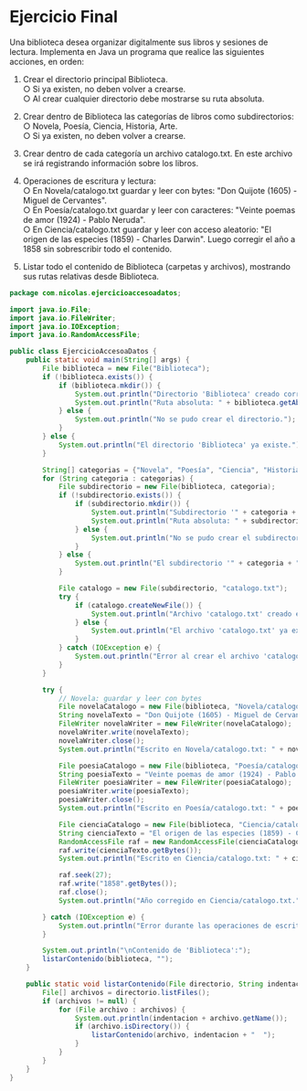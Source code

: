 # Ejercicio Final

Una biblioteca desea organizar digitalmente sus libros y sesiones de lectura. Implementa en Java un programa que realice las siguientes acciones, en orden:

1. Crear el directorio principal Biblioteca.  
   ○ Si ya existen, no deben volver a crearse.  
   ○ Al crear cualquier directorio debe mostrarse su ruta absoluta.

2. Crear dentro de Biblioteca las categorías de libros como subdirectorios:  
   ○ Novela, Poesía, Ciencia, Historia, Arte.  
   ○ Si ya existen, no deben volver a crearse.

3. Crear dentro de cada categoría un archivo catalogo.txt. En este archivo se irá registrando información sobre los libros.

4. Operaciones de escritura y lectura:  
   ○ En Novela/catalogo.txt guardar y leer con bytes: "Don Quijote (1605) - Miguel de Cervantes".  
   ○ En Poesía/catalogo.txt guardar y leer con caracteres: "Veinte poemas de amor (1924) - Pablo Neruda".  
   ○ En Ciencia/catalogo.txt guardar y leer con acceso aleatorio: "El origen de las especies (1859) - Charles Darwin". Luego corregir el año a 1858 sin sobrescribir todo el contenido.

5. Listar todo el contenido de Biblioteca (carpetas y archivos), mostrando sus rutas relativas desde Biblioteca.


```java
package com.nicolas.ejercicioaccesoadatos;

import java.io.File;
import java.io.FileWriter;
import java.io.IOException;
import java.io.RandomAccessFile;

public class EjercicioAccesoaDatos {
    public static void main(String[] args) {
        File biblioteca = new File("Biblioteca");
        if (!biblioteca.exists()) {
            if (biblioteca.mkdir()) {
                System.out.println("Directorio 'Biblioteca' creado correctamente.");
                System.out.println("Ruta absoluta: " + biblioteca.getAbsolutePath());
            } else {
                System.out.println("No se pudo crear el directorio.");
            }
        } else {
            System.out.println("El directorio 'Biblioteca' ya existe.");
        }

        String[] categorias = {"Novela", "Poesía", "Ciencia", "Historia", "Arte"};
        for (String categoria : categorias) {
            File subdirectorio = new File(biblioteca, categoria);
            if (!subdirectorio.exists()) {
                if (subdirectorio.mkdir()) {
                    System.out.println("Subdirectorio '" + categoria + "' creado correctamente.");
                    System.out.println("Ruta absoluta: " + subdirectorio.getAbsolutePath());
                } else {
                    System.out.println("No se pudo crear el subdirectorio '" + categoria + "'.");
                }
            } else {
                System.out.println("El subdirectorio '" + categoria + "' ya existe.");
            }

            File catalogo = new File(subdirectorio, "catalogo.txt");
            try {
                if (catalogo.createNewFile()) {
                    System.out.println("Archivo 'catalogo.txt' creado en '" + categoria + "'.");
                } else {
                    System.out.println("El archivo 'catalogo.txt' ya existe en '" + categoria + "'.");
                }
            } catch (IOException e) {
                System.out.println("Error al crear el archivo 'catalogo.txt' en '" + categoria + "': " + e.getMessage());
            }
        }

        try {
            // Novela: guardar y leer con bytes
            File novelaCatalogo = new File(biblioteca, "Novela/catalogo.txt");
            String novelaTexto = "Don Quijote (1605) - Miguel de Cervantes";
            FileWriter novelaWriter = new FileWriter(novelaCatalogo);
            novelaWriter.write(novelaTexto);
            novelaWriter.close();
            System.out.println("Escrito en Novela/catalogo.txt: " + novelaTexto);

            File poesiaCatalogo = new File(biblioteca, "Poesía/catalogo.txt");
            String poesiaTexto = "Veinte poemas de amor (1924) - Pablo Neruda";
            FileWriter poesiaWriter = new FileWriter(poesiaCatalogo);
            poesiaWriter.write(poesiaTexto);
            poesiaWriter.close();
            System.out.println("Escrito en Poesía/catalogo.txt: " + poesiaTexto);

            File cienciaCatalogo = new File(biblioteca, "Ciencia/catalogo.txt");
            String cienciaTexto = "El origen de las especies (1859) - Charles Darwin";
            RandomAccessFile raf = new RandomAccessFile(cienciaCatalogo, "rw");
            raf.write(cienciaTexto.getBytes());
            System.out.println("Escrito en Ciencia/catalogo.txt: " + cienciaTexto);

            raf.seek(27); 
            raf.write("1858".getBytes());
            raf.close();
            System.out.println("Año corregido en Ciencia/catalogo.txt.");

        } catch (IOException e) {
            System.out.println("Error durante las operaciones de escritura/lectura: " + e.getMessage());
        }

        System.out.println("\nContenido de 'Biblioteca':");
        listarContenido(biblioteca, "");
    }

    public static void listarContenido(File directorio, String indentacion) {
        File[] archivos = directorio.listFiles();
        if (archivos != null) {
            for (File archivo : archivos) {
                System.out.println(indentacion + archivo.getName());
                if (archivo.isDirectory()) {
                    listarContenido(archivo, indentacion + "  ");
                }
            }
        }
    }
}
```


